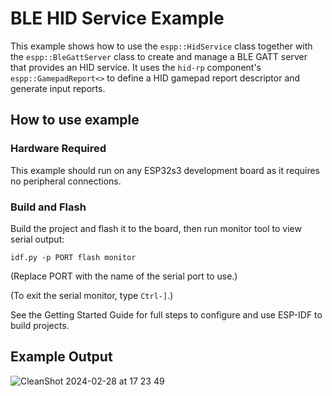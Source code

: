 # BLE HID Service Example

This example shows how to use the `espp::HidService` class together with the
`espp::BleGattServer` class to create and manage a BLE GATT server that provides
an HID service. It uses the `hid-rp` component's `espp::GamepadReport<>` to
define a HID gamepad report descriptor and generate input reports.

## How to use example

### Hardware Required

This example should run on any ESP32s3 development board as it requires no
peripheral connections.

### Build and Flash

Build the project and flash it to the board, then run monitor tool to view serial output:

```
idf.py -p PORT flash monitor
```

(Replace PORT with the name of the serial port to use.)

(To exit the serial monitor, type ``Ctrl-]``.)

See the Getting Started Guide for full steps to configure and use ESP-IDF to build projects.

## Example Output

![CleanShot 2024-02-28 at 17 23 49](https://github.com/esp-cpp/espp/assets/213467/80199bb6-15e8-4396-af4a-d9a4b8b95ace)
